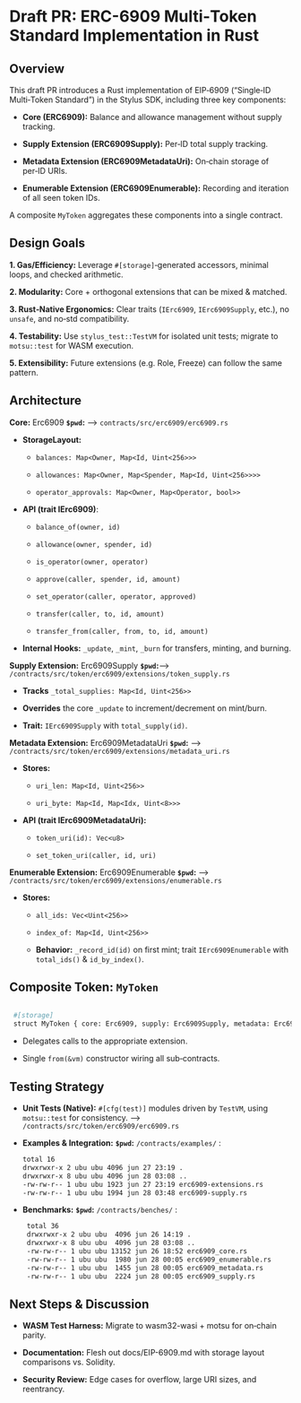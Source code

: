 # Draft PR: ERC-6909 Multi‐Token Standard Implementation in Rust

## Overview

This draft PR introduces a Rust implementation of EIP‑6909 (“Single‑ID Multi‑Token Standard”) in the Stylus SDK, including three key components:

- **Core (ERC6909):** Balance and allowance management without supply tracking.

- **Supply Extension (ERC6909Supply):** Per‑ID total supply tracking.

- **Metadata Extension (ERC6909MetadataUri):** On‑chain storage of per‑ID URIs.

- **Enumerable Extension (ERC6909Enumerable):** Recording and iteration of all seen token IDs.

A composite `MyToken` aggregates these components into a single contract.

## Design Goals

**1. Gas/Efficiency:** Leverage `#[storage]`‐generated accessors, minimal loops, and checked arithmetic.

**2. Modularity:** Core + orthogonal extensions that can be mixed & matched.

**3. Rust‐Native Ergonomics:** Clear traits (`IErc6909`, `IErc6909Supply`, etc.), no `unsafe`, and no‐std compatibility.

**4. Testability:** Use `stylus_test::TestVM` for isolated unit tests; migrate to `motsu::test` for WASM execution.

**5. Extensibility:** Future extensions (e.g. Role, Freeze) can follow the same pattern.

## Architecture

**Core:** Erc6909  **`$pwd`:** --> `contracts/src/erc6909/erc6909.rs`

- **StorageLayout:** 

    - `balances: Map<Owner, Map<Id, Uint<256>>>`

    - `allowances: Map<Owner, Map<Spender, Map<Id, Uint<256>>>>`

    - `operator_approvals: Map<Owner, Map<Operator, bool>>`

- **API (trait IErc6909)**:

    - `balance_of(owner, id)`

    - `allowance(owner, spender, id)`

    - `is_operator(owner, operator)`

    - `approve(caller, spender, id, amount)`

    - `set_operator(caller, operator, approved)`

    - `transfer(caller, to, id, amount)`

    - `transfer_from(caller, from, to, id, amount)`

- **Internal Hooks:** `_update`, `_mint`, `_burn` for transfers, minting, and burning.

**Supply Extension:** Erc6909Supply **`$pwd`:**--> `/contracts/src/token/erc6909/extensions/token_supply.rs`

  - **Tracks** `_total_supplies: Map<Id, Uint<256>>`

  - **Overrides** the core `_update` to increment/decrement on mint/burn.

  - **Trait:** `IErc6909Supply` with `total_supply(id)`.

**Metadata Extension:** Erc6909MetadataUri  **`$pwd`:** --> `/contracts/src/token/erc6909/extensions/metadata_uri.rs`

- **Stores:**

    - `uri_len: Map<Id, Uint<256>>`

    - `uri_byte: Map<Id, Map<Idx, Uint<8>>>`

- **API (trait IErc6909MetadataUri):** 

    - `token_uri(id): Vec<u8>`

    - `set_token_uri(caller, id, uri)`

**Enumerable Extension:** Erc6909Enumerable **`$pwd`:** --> `/contracts/src/token/erc6909/extensions/enumerable.rs`

- **Stores:**

    - `all_ids: Vec<Uint<256>>`

    - `index_of: Map<Id, Uint<256>>`

  - **Behavior:** `_record_id(id)` on first mint; trait `IErc6909Enumerable` with `total_ids()` & `id_by_index()`.

## **Composite Token:** `MyToken`

   ```bash

    #[storage]
    struct MyToken { core: Erc6909, supply: Erc6909Supply, metadata: Erc6909MetadataUri, enumerable: Erc6909Enumerable }
   ```
    
- Delegates calls to the appropriate extension.
        
- Single `from(&vm)` constructor wiring all sub‐contracts.
    

## **Testing Strategy**

- **Unit Tests (Native):** `#[cfg(test)]` modules driven by `TestVM`, using `motsu::test` for consistency. --> `/contracts/src/token/erc6909/erc6909.rs`

- **Examples & Integration:** **`$pwd`:** `/contracts/examples/` :
     ```bash
    total 16
    drwxrwxr-x 2 ubu ubu 4096 jun 27 23:19 .
    drwxrwxr-x 8 ubu ubu 4096 jun 28 03:08 ..
    -rw-rw-r-- 1 ubu ubu 1923 jun 27 23:19 erc6909-extensions.rs
    -rw-rw-r-- 1 ubu ubu 1994 jun 28 03:48 erc6909-supply.rs
   ```

- **Benchmarks:** **`$pwd`:** `/contracts/benches/` : 

   ```bash
    total 36
    drwxrwxr-x 2 ubu ubu  4096 jun 26 14:19 .
    drwxrwxr-x 8 ubu ubu  4096 jun 28 03:08 ..
    -rw-rw-r-- 1 ubu ubu 13152 jun 26 18:52 erc6909_core.rs
    -rw-rw-r-- 1 ubu ubu  1980 jun 28 00:05 erc6909_enumerable.rs
    -rw-rw-r-- 1 ubu ubu  1455 jun 28 00:05 erc6909_metadata.rs
    -rw-rw-r-- 1 ubu ubu  2224 jun 28 00:05 erc6909_supply.rs
   ```

## **Next Steps & Discussion**

- **WASM Test Harness:** Migrate to wasm32-wasi + motsu for on‐chain parity.

- **Documentation:** Flesh out docs/EIP-6909.md with storage layout comparisons vs. Solidity.

- **Security Review:** Edge cases for overflow, large URI sizes, and reentrancy.
